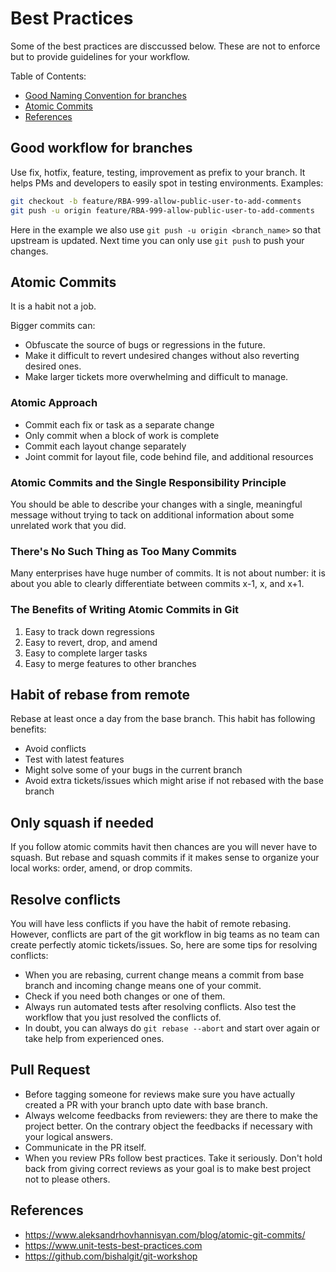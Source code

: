# Best Practices
Some of the best practices are disccussed below. These are not to enforce but to provide guidelines for your workflow.<br/>

Table of Contents:
- [Good Naming Convention for branches](#good-naming-convention-for-branches)
- [Atomic Commits](#atomic-commits)
- [References](#references)

## Good workflow for branches
Use fix, hotfix, feature, testing, improvement as prefix to your branch. It helps PMs and developers to easily spot in testing environments.
Examples:
```bash
git checkout -b feature/RBA-999-allow-public-user-to-add-comments
git push -u origin feature/RBA-999-allow-public-user-to-add-comments
```
Here in the example we also use `git push -u origin <branch_name>` so that upstream is updated. Next time you can only use `git push` to push your changes.

## Atomic Commits
It is a habit not a job.<br/>

Bigger commits can:
- Obfuscate the source of bugs or regressions in the future.
- Make it difficult to revert undesired changes without also reverting desired ones.
- Make larger tickets more overwhelming and difficult to manage.

### Atomic Approach
- Commit each fix or task as a separate change
- Only commit when a block of work is complete
- Commit each layout change separately
- Joint commit for layout file, code behind file, and additional resources

### Atomic Commits and the Single Responsibility Principle
You should be able to describe your changes with a single, meaningful message without trying to tack on additional information about some unrelated work that you did.

### There's No Such Thing as Too Many Commits
Many enterprises have huge number of commits. It is not about number: it is about you able to clearly differentiate between commits x-1, x, and x+1.

### The Benefits of Writing Atomic Commits in Git
1. Easy to track down regressions
2. Easy to revert, drop, and amend
3. Easy to complete larger tasks
4. Easy to merge features to other branches

## Habit of rebase from remote
Rebase at least once a day from the base branch. This habit has following benefits:
- Avoid conflicts
- Test with latest features
- Might solve some of your bugs in the current branch
- Avoid extra tickets/issues which might arise if not rebased with the base branch

## Only squash if needed
If you follow atomic commits havit then chances are you will never have to squash. But rebase and squash commits if it makes sense to organize your local works: order, amend, or drop commits.

## Resolve conflicts
You will have less conflicts if you have the habit of remote rebasing. However, conflicts are part of the git workflow in big teams as no team can create perfectly atomic tickets/issues. So, here are some tips for resolving conflicts:
- When you are rebasing, current change means a commit from base branch and incoming change means one of your commit.
- Check if you need both changes or one of them.
- Always run automated tests after resolving conflicts. Also test the workflow that you just resolved the conflicts of.
- In doubt, you can always do `git rebase --abort` and start over again or take help from experienced ones. 

## Pull Request
- Before tagging someone for reviews make sure you have actually created a PR with your branch upto date with base branch.
- Always welcome feedbacks from reviewers: they are there to make the project better. On the contrary object the feedbacks if necessary with your logical answers.
- Communicate in the PR itself.
- When you review PRs follow best practices. Take it seriously. Don't hold back from giving correct reviews as your goal is to make best project not to please others.

## References
- https://www.aleksandrhovhannisyan.com/blog/atomic-git-commits/
- https://www.unit-tests-best-practices.com
- https://github.com/bishalgit/git-workshop
